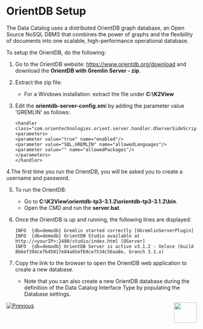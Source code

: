 # OrientDB Setup

The Data Catalog uses a distributed OrientDB graph database, an Open Source NoSQL DBMS that combines the power of graphs and the flexibility of documents into one scalable, high-performance operational database.

To setup the OrientDB, do the following:

1. Go to the OrientDB website: https://www.orientdb.org/download and download the **OrientDB with Gremlin Server - zip**.

2. Extract the zip file:

   * For a Windows installation: extract the file under **C:\K2View**

3. Edit the **orientdb-server-config.xm**l by adding the parameter value 'GREMLIN' as follows:

   ~~~
   <handler class="com.orientechnologies.orient.server.handler.OServerSideScriptInterpreter">
   <parameters>
   <parameter value="true" name="enabled"/>
   <parameter value="SQL,GREMLIN" name="allowedLanguages"/>
   <parameter value="" name="allowedPackages"/>
   </parameters>
   </handler>
   ~~~

4.The first time you run the OrientDB, you will be asked you to create a username and password.

5. To run the OrientDB:

   * Go to **C:\K2View\orientdb-tp3-3.1.2\orientdb-tp3-3.1.2\bin**.
   * Open the CMD and run the **server.bat**.

6. Once the OrientDB is up and running, the following lines are displayed:

   ~~~
   INFO  {db=demodb} Gremlin started correctly [OGremlinServerPlugin]
   INFO  {db=demodb} OrientDB Studio available at http://<yourIP>:2480/studio/index.html [OServer]
   INFO  {db=demodb} OrientDB Server is active v3.1.2 - Veloce (build 8b6ef394ce7b45017e84a65efb9ce7534c56aa8e, branch 3.1.x)
   ~~~

7. Copy the link to the browser to open the OrientDB web application to create a new database.

   * Note that you can also create a new OrientDB database during the definition of the Data Catalog Interface Type by populating the Database settings.



[![Previous](/articles/images/Previous.png)](06_override_data_catalog.md)[<img align="right" width="60" height="54" src="/articles/images/Next.png">](08_catalog_commands.md) 
